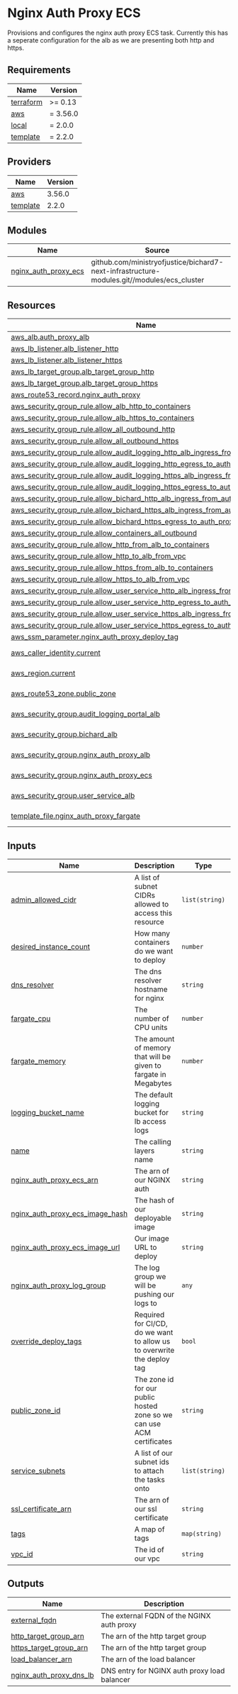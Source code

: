 # Nginx Auth Proxy ECS

Provisions and configures the nginx auth proxy ECS task. Currently this has a seperate configuration for the alb as we
are presenting both http and https.
<!-- BEGIN_TF_DOCS -->
## Requirements

| Name | Version |
|------|---------|
| <a name="requirement_terraform"></a> [terraform](#requirement\_terraform) | >= 0.13 |
| <a name="requirement_aws"></a> [aws](#requirement\_aws) | = 3.56.0 |
| <a name="requirement_local"></a> [local](#requirement\_local) | = 2.0.0 |
| <a name="requirement_template"></a> [template](#requirement\_template) | = 2.2.0 |

## Providers

| Name | Version |
|------|---------|
| <a name="provider_aws"></a> [aws](#provider\_aws) | 3.56.0 |
| <a name="provider_template"></a> [template](#provider\_template) | 2.2.0 |

## Modules

| Name | Source | Version |
|------|--------|---------|
| <a name="module_nginx_auth_proxy_ecs"></a> [nginx\_auth\_proxy\_ecs](#module\_nginx\_auth\_proxy\_ecs) | github.com/ministryofjustice/bichard7-next-infrastructure-modules.git//modules/ecs_cluster | n/a |

## Resources

| Name | Type |
|------|------|
| [aws_alb.auth_proxy_alb](https://registry.terraform.io/providers/hashicorp/aws/3.56.0/docs/resources/alb) | resource |
| [aws_lb_listener.alb_listener_http](https://registry.terraform.io/providers/hashicorp/aws/3.56.0/docs/resources/lb_listener) | resource |
| [aws_lb_listener.alb_listener_https](https://registry.terraform.io/providers/hashicorp/aws/3.56.0/docs/resources/lb_listener) | resource |
| [aws_lb_target_group.alb_target_group_http](https://registry.terraform.io/providers/hashicorp/aws/3.56.0/docs/resources/lb_target_group) | resource |
| [aws_lb_target_group.alb_target_group_https](https://registry.terraform.io/providers/hashicorp/aws/3.56.0/docs/resources/lb_target_group) | resource |
| [aws_route53_record.nginx_auth_proxy](https://registry.terraform.io/providers/hashicorp/aws/3.56.0/docs/resources/route53_record) | resource |
| [aws_security_group_rule.allow_alb_http_to_containers](https://registry.terraform.io/providers/hashicorp/aws/3.56.0/docs/resources/security_group_rule) | resource |
| [aws_security_group_rule.allow_alb_https_to_containers](https://registry.terraform.io/providers/hashicorp/aws/3.56.0/docs/resources/security_group_rule) | resource |
| [aws_security_group_rule.allow_all_outbound_http](https://registry.terraform.io/providers/hashicorp/aws/3.56.0/docs/resources/security_group_rule) | resource |
| [aws_security_group_rule.allow_all_outbound_https](https://registry.terraform.io/providers/hashicorp/aws/3.56.0/docs/resources/security_group_rule) | resource |
| [aws_security_group_rule.allow_audit_logging_http_alb_ingress_from_auth_proxy](https://registry.terraform.io/providers/hashicorp/aws/3.56.0/docs/resources/security_group_rule) | resource |
| [aws_security_group_rule.allow_audit_logging_http_egress_to_auth_proxy](https://registry.terraform.io/providers/hashicorp/aws/3.56.0/docs/resources/security_group_rule) | resource |
| [aws_security_group_rule.allow_audit_logging_https_alb_ingress_from_auth_proxy](https://registry.terraform.io/providers/hashicorp/aws/3.56.0/docs/resources/security_group_rule) | resource |
| [aws_security_group_rule.allow_audit_logging_https_egress_to_auth_proxy](https://registry.terraform.io/providers/hashicorp/aws/3.56.0/docs/resources/security_group_rule) | resource |
| [aws_security_group_rule.allow_bichard_http_alb_ingress_from_auth_proxy](https://registry.terraform.io/providers/hashicorp/aws/3.56.0/docs/resources/security_group_rule) | resource |
| [aws_security_group_rule.allow_bichard_https_alb_ingress_from_auth_proxy](https://registry.terraform.io/providers/hashicorp/aws/3.56.0/docs/resources/security_group_rule) | resource |
| [aws_security_group_rule.allow_bichard_https_egress_to_auth_proxy](https://registry.terraform.io/providers/hashicorp/aws/3.56.0/docs/resources/security_group_rule) | resource |
| [aws_security_group_rule.allow_containers_all_outbound](https://registry.terraform.io/providers/hashicorp/aws/3.56.0/docs/resources/security_group_rule) | resource |
| [aws_security_group_rule.allow_http_from_alb_to_containers](https://registry.terraform.io/providers/hashicorp/aws/3.56.0/docs/resources/security_group_rule) | resource |
| [aws_security_group_rule.allow_http_to_alb_from_vpc](https://registry.terraform.io/providers/hashicorp/aws/3.56.0/docs/resources/security_group_rule) | resource |
| [aws_security_group_rule.allow_https_from_alb_to_containers](https://registry.terraform.io/providers/hashicorp/aws/3.56.0/docs/resources/security_group_rule) | resource |
| [aws_security_group_rule.allow_https_to_alb_from_vpc](https://registry.terraform.io/providers/hashicorp/aws/3.56.0/docs/resources/security_group_rule) | resource |
| [aws_security_group_rule.allow_user_service_http_alb_ingress_from_auth_proxy](https://registry.terraform.io/providers/hashicorp/aws/3.56.0/docs/resources/security_group_rule) | resource |
| [aws_security_group_rule.allow_user_service_http_egress_to_auth_proxy](https://registry.terraform.io/providers/hashicorp/aws/3.56.0/docs/resources/security_group_rule) | resource |
| [aws_security_group_rule.allow_user_service_https_alb_ingress_from_auth_proxy](https://registry.terraform.io/providers/hashicorp/aws/3.56.0/docs/resources/security_group_rule) | resource |
| [aws_security_group_rule.allow_user_service_https_egress_to_auth_proxy](https://registry.terraform.io/providers/hashicorp/aws/3.56.0/docs/resources/security_group_rule) | resource |
| [aws_ssm_parameter.nginx_auth_proxy_deploy_tag](https://registry.terraform.io/providers/hashicorp/aws/3.56.0/docs/resources/ssm_parameter) | resource |
| [aws_caller_identity.current](https://registry.terraform.io/providers/hashicorp/aws/3.56.0/docs/data-sources/caller_identity) | data source |
| [aws_region.current](https://registry.terraform.io/providers/hashicorp/aws/3.56.0/docs/data-sources/region) | data source |
| [aws_route53_zone.public_zone](https://registry.terraform.io/providers/hashicorp/aws/3.56.0/docs/data-sources/route53_zone) | data source |
| [aws_security_group.audit_logging_portal_alb](https://registry.terraform.io/providers/hashicorp/aws/3.56.0/docs/data-sources/security_group) | data source |
| [aws_security_group.bichard_alb](https://registry.terraform.io/providers/hashicorp/aws/3.56.0/docs/data-sources/security_group) | data source |
| [aws_security_group.nginx_auth_proxy_alb](https://registry.terraform.io/providers/hashicorp/aws/3.56.0/docs/data-sources/security_group) | data source |
| [aws_security_group.nginx_auth_proxy_ecs](https://registry.terraform.io/providers/hashicorp/aws/3.56.0/docs/data-sources/security_group) | data source |
| [aws_security_group.user_service_alb](https://registry.terraform.io/providers/hashicorp/aws/3.56.0/docs/data-sources/security_group) | data source |
| [template_file.nginx_auth_proxy_fargate](https://registry.terraform.io/providers/hashicorp/template/2.2.0/docs/data-sources/file) | data source |

## Inputs

| Name | Description | Type | Default | Required |
|------|-------------|------|---------|:--------:|
| <a name="input_admin_allowed_cidr"></a> [admin\_allowed\_cidr](#input\_admin\_allowed\_cidr) | A list of subnet CIDRs allowed to access this resource | `list(string)` | n/a | yes |
| <a name="input_desired_instance_count"></a> [desired\_instance\_count](#input\_desired\_instance\_count) | How many containers do we want to deploy | `number` | `1` | no |
| <a name="input_dns_resolver"></a> [dns\_resolver](#input\_dns\_resolver) | The dns resolver hostname for nginx | `string` | n/a | yes |
| <a name="input_fargate_cpu"></a> [fargate\_cpu](#input\_fargate\_cpu) | The number of CPU units | `number` | n/a | yes |
| <a name="input_fargate_memory"></a> [fargate\_memory](#input\_fargate\_memory) | The amount of memory that will be given to fargate in Megabytes | `number` | n/a | yes |
| <a name="input_logging_bucket_name"></a> [logging\_bucket\_name](#input\_logging\_bucket\_name) | The default logging bucket for lb access logs | `string` | n/a | yes |
| <a name="input_name"></a> [name](#input\_name) | The calling layers name | `string` | n/a | yes |
| <a name="input_nginx_auth_proxy_ecs_arn"></a> [nginx\_auth\_proxy\_ecs\_arn](#input\_nginx\_auth\_proxy\_ecs\_arn) | The arn of our NGINX auth | `string` | n/a | yes |
| <a name="input_nginx_auth_proxy_ecs_image_hash"></a> [nginx\_auth\_proxy\_ecs\_image\_hash](#input\_nginx\_auth\_proxy\_ecs\_image\_hash) | The hash of our deployable image | `string` | n/a | yes |
| <a name="input_nginx_auth_proxy_ecs_image_url"></a> [nginx\_auth\_proxy\_ecs\_image\_url](#input\_nginx\_auth\_proxy\_ecs\_image\_url) | Our image URL to deploy | `string` | n/a | yes |
| <a name="input_nginx_auth_proxy_log_group"></a> [nginx\_auth\_proxy\_log\_group](#input\_nginx\_auth\_proxy\_log\_group) | The log group we will be pushing our logs to | `any` | n/a | yes |
| <a name="input_override_deploy_tags"></a> [override\_deploy\_tags](#input\_override\_deploy\_tags) | Required for CI/CD, do we want to allow us to overwrite the deploy tag | `bool` | `false` | no |
| <a name="input_public_zone_id"></a> [public\_zone\_id](#input\_public\_zone\_id) | The zone id for our public hosted zone so we can use ACM certificates | `string` | n/a | yes |
| <a name="input_service_subnets"></a> [service\_subnets](#input\_service\_subnets) | A list of our subnet ids to attach the tasks onto | `list(string)` | n/a | yes |
| <a name="input_ssl_certificate_arn"></a> [ssl\_certificate\_arn](#input\_ssl\_certificate\_arn) | The arn of our ssl certificate | `string` | n/a | yes |
| <a name="input_tags"></a> [tags](#input\_tags) | A map of tags | `map(string)` | `{}` | no |
| <a name="input_vpc_id"></a> [vpc\_id](#input\_vpc\_id) | The id of our vpc | `string` | n/a | yes |

## Outputs

| Name | Description |
|------|-------------|
| <a name="output_external_fqdn"></a> [external\_fqdn](#output\_external\_fqdn) | The external FQDN of the NGINX auth proxy |
| <a name="output_http_target_group_arn"></a> [http\_target\_group\_arn](#output\_http\_target\_group\_arn) | The arn of the http target group |
| <a name="output_https_target_group_arn"></a> [https\_target\_group\_arn](#output\_https\_target\_group\_arn) | The arn of the http target group |
| <a name="output_load_balancer_arn"></a> [load\_balancer\_arn](#output\_load\_balancer\_arn) | The arn of the load balancer |
| <a name="output_nginx_auth_proxy_dns_lb"></a> [nginx\_auth\_proxy\_dns\_lb](#output\_nginx\_auth\_proxy\_dns\_lb) | DNS entry for NGINX auth proxy load balancer |
<!-- END_TF_DOCS -->
